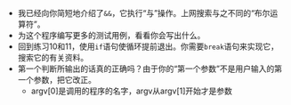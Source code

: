 - 我已经向你简短地介绍了`&&`，它执行“与”操作。上网搜索与之不同的“布尔运算符”。
- 为这个程序编写更多的测试用例，看看你会写出什么。
- 回到练习10和11，使用`if`语句使循环提前退出。你需要`break`语句来实现它，搜索它的有关资料。
- 第一个判断所输出的话真的正确吗？由于你的“第一个参数”不是用户输入的第一个参数，把它改正。
  - argv[0]是调用的程序的名字，argv从argv[1]开始才是参数